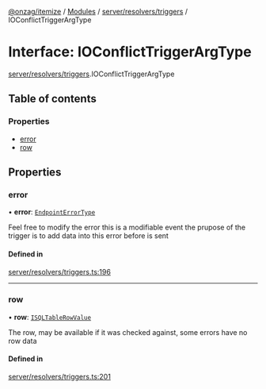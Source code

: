 [@onzag/itemize](../README.md) / [Modules](../modules.md) / [server/resolvers/triggers](../modules/server_resolvers_triggers.md) / IOConflictTriggerArgType

# Interface: IOConflictTriggerArgType

[server/resolvers/triggers](../modules/server_resolvers_triggers.md).IOConflictTriggerArgType

## Table of contents

### Properties

- [error](server_resolvers_triggers.IOConflictTriggerArgType.md#error)
- [row](server_resolvers_triggers.IOConflictTriggerArgType.md#row)

## Properties

### error

• **error**: [`EndpointErrorType`](../modules/base_errors.md#endpointerrortype)

Feel free to modify the error this is a modifiable event the prupose
of the trigger is to add data into this error before is sent

#### Defined in

[server/resolvers/triggers.ts:196](https://github.com/onzag/itemize/blob/73e0c39e/server/resolvers/triggers.ts#L196)

___

### row

• **row**: [`ISQLTableRowValue`](base_Root_sql.ISQLTableRowValue.md)

The row, may be available if it was checked against, some errors
have no row data

#### Defined in

[server/resolvers/triggers.ts:201](https://github.com/onzag/itemize/blob/73e0c39e/server/resolvers/triggers.ts#L201)
